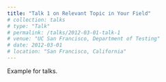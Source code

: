 ```yaml
---
title: "Talk 1 on Relevant Topic in Your Field"
# collection: talks
# type: "Talk"
# permalink: /talks/2012-03-01-talk-1
# venue: "UC San Francisco, Department of Testing"
# date: 2012-03-01
# location: "San Francisco, California"
---
```


Example for talks.
